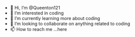 - 👋 Hi, I’m @Queenton121
- 👀 I’m interested in coding
- 🌱 I’m currently learning more about coding
- 💞️ I’m looking to collaborate on anything related to coding
- 📫 How to reach me ...here

<!---
Queenton121/Queenton121 is a ✨ special ✨ repository because its `README.md` (this file) appears on your GitHub profile.
You can click the Preview link to take a look at your changes.
--->
